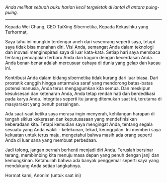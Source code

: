 _Anda melihat sebuah buku harian kecil tergeletak di lantai di antara puing-puing._

---

Kepada Wei Chang,
CEO TaiXing Sibernetika,
Kepada Kekasihku yang Terhormat,

Saya tahu ini mungkin terdengar aneh dari seseorang seperti saya, tetapi saya tidak bisa menahan diri. Visi Anda, semangat Anda dalam teknologi dan inovasi menginspirasi saya di luar kata-kata. Setiap hari saya membaca tentang pencapaian terbaru Anda dan kagum dengan kecerdasan Anda. Anda benar-benar adalah mercusuar cahaya di dunia yang gelap dan kacau ini.

Kontribusi Anda dalam bidang sibernetika tidak kurang dari luar biasa. Dari prostetik canggih hingga antarmuka saraf yang mendorong batas-batas potensi manusia, Anda terus mengagumkan kita semua. Dan meskipun kesuksesan dan ketenaran Anda, Anda tetap rendah hati dan berdedikasi pada karya Anda. Integritas seperti itu jarang ditemukan saat ini, terutama di masyarakat yang penuh persaingan.

Ada saat-saat ketika saya merasa ingin menyerah, kehilangan harapan di tengah siklus kekerasan dan keputusasaan yang mendefinisikan keberadaan kita. Tetapi kemudian saya mengingat Anda, tentang segala sesuatu yang Anda wakili - ketekunan, tekad, keunggulan. Ini memberi saya kekuatan untuk terus maju, mengetahui bahwa masih ada orang seperti Anda di luar sana yang membuat perbedaan.

Jadi tolong, jangan pernah berhenti menjadi diri Anda. Teruslah bersinar terang, membimbing kita menuju masa depan yang penuh dengan janji dan kemungkinan. Ketahuilah bahwa ada banyak penggemar seperti saya yang mendukung Anda setiap langkahnya.

Hormat kami,
Anonim (untuk saat ini)
